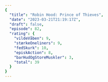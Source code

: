 ```yaml
---
{
  "title": "Robin Hood: Prince of Thieves",
  "date": "2023-03-21T21:19:17Z",
  "draft": false,
  "episode": 82,
  "rating": {
    "vildeVåben": 9,
    "stærkeOneliners": 9,
    "fedSkurk": 10,
    "episkAction": 8,
    "barHudOgStoreMuskler": 3,
    "total": 39
  }
}
---
```



